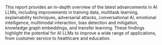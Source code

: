 This report provides an in-depth overview of the latest advancements in AI LLMs, including improvements in training data, multitask learning, explainability techniques, adversarial attacks, conversational AI, emotional intelligence, multimodal interaction, bias detection and mitigation, knowledge graph embeddings, and transfer learning. These findings highlight the potential for AI LLMs to improve a wide range of applications, from customer service to healthcare and education.